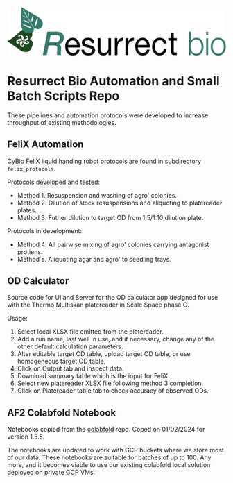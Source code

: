 ![Alt text](od_calculator/www/rb_logo.png?raw=true "logo")

# Resurrect Bio Automation and Small Batch Scripts Repo
These pipelines and automation protocols were developed to increase throughput of existing methodologies.

## FeliX Automation
CyBio FeliX liquid handing robot protocols are found in subdirectory `felix_protocols`.

Protocols developed and tested:
- Method 1. Resuspension and washing of agro' colonies.
- Method 2. Dilution of stock resuspensions and aliquoting to platereader plates. 
- Method 3. Futher dilution to target OD from 1:5/1:10 dilution plate.

Protocols in development:
- Method 4. All pairwise mixing of agro' colonies carrying antagonist protiens.
- Method 5. Aliquoting agar and agro' to seedling trays.

## OD Calculator
Source code for UI and Server for the OD calculator app designed for use with the Thermo Multiskan platereader in Scale Space phase C.

Usage:
1. Select local XLSX file emitted from the platereader.
2. Add a run name, last well in use, and if necessary, change any of the other default calculation parameters.
3. Alter editable target OD table, upload target OD table, or use homogeneous target OD table.
4. Click on Output tab and inspect data.
5. Download summary table which is the input for FeliX.
6. Select new platereader XLSX file following method 3 completion.
7. Click on Platereader table tab to check accuracy of observed ODs.

## AF2 Colabfold Notebook
Notebooks copied from the [colabfold](https://github.com/sokrypton/ColabFold) repo. Coped on 01/02/2024 for version 1.5.5.

The notebooks are updated to work with GCP buckets where we store most of our data. These notebooks are suitable for batches of up to 100. Any more, and it becomes viable to use our existing colabfold local solution deployed on private GCP VMs.
